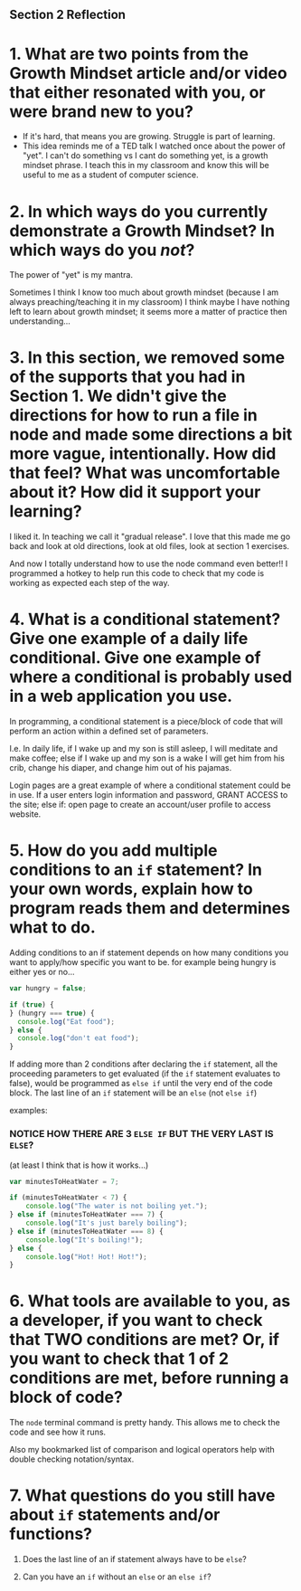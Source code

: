 ## Section 2 Reflection

# 1. What are two points from the Growth Mindset article and/or video that either resonated with you, or were brand new to you?
 - If it's hard, that means you are growing.  Struggle is part of learning.
 - This idea reminds me of a TED talk I watched once about the power of "yet".  I can't do something vs I cant do something yet, is a growth mindset phrase.  I teach this in my classroom and know this will be useful to me as a student of computer science.

# 2. In which ways do you currently demonstrate a Growth Mindset? In which ways do you _not_?
The power of "yet" is my mantra.

Sometimes I think I know too much about growth mindset (because I am always preaching/teaching it in my classroom) I think maybe I have nothing left to learn about growth mindset;  it seems more a matter of practice then understanding...

# 3. In this section, we removed some of the supports that you had in Section 1. We didn't give the directions for how to run a file in node and made some directions a bit more vague, intentionally. How did that feel? What was uncomfortable about it? How did it support your learning?

I liked it.  In teaching we call it "gradual release".  I love that this made me go back and look at old directions, look at old files, look at section 1 exercises.

And now I totally understand how to use the node command even better!!  I programmed a hotkey to help run this code to check that my code is working as expected each step of the way.

# 4. What is a conditional statement? Give one example of a daily life conditional. Give one example of where a conditional is probably used in a web application you use.

In programming, a conditional statement is a piece/block of code that will perform an action within a defined set of parameters.  

I.e. In daily life, if I wake up and my son is still asleep, I will meditate and make coffee; else if I wake up and my son is a wake I will get him from his crib, change his diaper, and change him out of his pajamas.

Login pages are a great example of where a conditional statement could be in use.  If a user enters login information and password, GRANT ACCESS to the site; else if: open page to create an account/user profile to access website.

# 5. How do you add multiple conditions to an `if` statement? In your own words, explain how to program reads them and determines what to do.

Adding conditions to an if statement depends on how many conditions you want to apply/how specific you want to be. for example being hungry is either yes or no...

```javascript
var hungry = false;

if (true) {
} (hungry === true) {
  console.log("Eat food");
} else {
  console.log("don't eat food");
}
```
If adding more than 2 conditions after declaring the `if` statement, all the proceeding parameters to get evaluated (if the `if` statement evaluates to false), would be programmed as `else if` until the very end of the code block.  The last line of an `if` statement will be an `else` (not `else if`)

examples:
### NOTICE HOW THERE ARE 3 `ELSE IF` BUT THE VERY LAST IS `ELSE`?

(at least I think that is how it works...)

```JavaScript
var minutesToHeatWater = 7;

if (minutesToHeatWater < 7) {
    console.log("The water is not boiling yet.");
} else if (minutesToHeatWater === 7) {
    console.log("It's just barely boiling");
} else if (minutesToHeatWater === 8) {
    console.log("It's boiling!");
} else {
    console.log("Hot! Hot! Hot!");
}
```

# 6. What tools are available to you, as a developer, if you want to check that TWO conditions are met? Or, if you want to check that 1 of 2 conditions are met, before running a block of code?

The `node` terminal command is pretty handy.  This allows me to check the code and see how it runs.

Also my bookmarked list of comparison and logical operators help with double checking notation/syntax.


# 7. What questions do you still have about `if` statements and/or functions?

1. Does the last line of an if statement always have to be `else`?

2. Can you have an `if` without an `else` or an `else if`?

